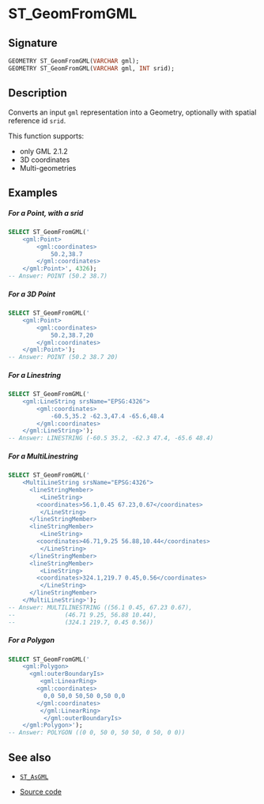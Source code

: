 # ST_GeomFromGML

## Signature

```sql
GEOMETRY ST_GeomFromGML(VARCHAR gml);
GEOMETRY ST_GeomFromGML(VARCHAR gml, INT srid);
```

## Description

Converts an input `gml` representation into a Geometry, optionally with spatial reference id `srid`.

This function supports:

* only GML 2.1.2
* 3D coordinates
* Multi-geometries

## Examples

##### For a Point, with a srid
```sql
SELECT ST_GeomFromGML('
	<gml:Point>
	    <gml:coordinates>
	    	50.2,38.7
	    </gml:coordinates>
	</gml:Point>', 4326);
-- Answer: POINT (50.2 38.7)
```

##### For a 3D Point
```sql
SELECT ST_GeomFromGML('
	<gml:Point>
	    <gml:coordinates>
	    	50.2,38.7,20
	    </gml:coordinates>
	</gml:Point>');
-- Answer: POINT (50.2 38.7 20)
```

##### For a Linestring
```sql
SELECT ST_GeomFromGML('
	<gml:LineString srsName="EPSG:4326">
	    <gml:coordinates>
	    	-60.5,35.2 -62.3,47.4 -65.6,48.4
	    </gml:coordinates>
	</gml:LineString>');
-- Answer: LINESTRING (-60.5 35.2, -62.3 47.4, -65.6 48.4) 
```

##### For a MultiLinestring
```sql
SELECT ST_GeomFromGML('
	<MultiLineString srsName="EPSG:4326">
	  <lineStringMember>
	     <LineString>
		<coordinates>56.1,0.45 67.23,0.67</coordinates>
	     </LineString>
	  </lineStringMember>
	  <lineStringMember>
	     <LineString>
		<coordinates>46.71,9.25 56.88,10.44</coordinates>
	     </LineString>
	  </lineStringMember>
	  <lineStringMember>
	     <LineString>
		<coordinates>324.1,219.7 0.45,0.56</coordinates>
	     </LineString>
	  </lineStringMember>
	</MultiLineString>');
-- Answer: MULTILINESTRING ((56.1 0.45, 67.23 0.67), 
--			    (46.71 9.25, 56.88 10.44), 
--			    (324.1 219.7, 0.45 0.56))
```

##### For a Polygon
```sql
SELECT ST_GeomFromGML('
	<gml:Polygon>
	  <gml:outerBoundaryIs>
	     <gml:LinearRing>
		<gml:coordinates>
		  0,0 50,0 50,50 0,50 0,0
		</gml:coordinates>
	     </gml:LinearRing>
          </gml:outerBoundaryIs>
	</gml:Polygon>');
-- Answer: POLYGON ((0 0, 50 0, 50 50, 0 50, 0 0))
```

## See also

* [`ST_AsGML`](../ST_AsGML)

* <a href="https://github.com/orbisgis/h2gis/blob/master/h2gis-functions/src/main/java/org/h2gis/functions/spatial/convert/ST_GeomFromGML.java" target="_blank">Source code</a>
